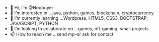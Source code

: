 - 👋 Hi, I’m @Noobuyer
- 👀 I’m interested in ...java, python, games, blockchain, cryptocurrency
- 🌱 I’m currently learning ...Wordpress, HTML5, CSS3, BOOTSTRAP, JAVASCRIPT, PYTHON
- 💞️ I’m looking to collaborate on ...games, nft-gaming, small projects
- 📫 How to reach me ...send mp-or ask for contact

<!---
Noobuyer/Noobuyer is a ✨ special ✨ repository because its `README.md` (this file) appears on your GitHub profile.
You can click the Preview link to take a look at your changes.
--->
